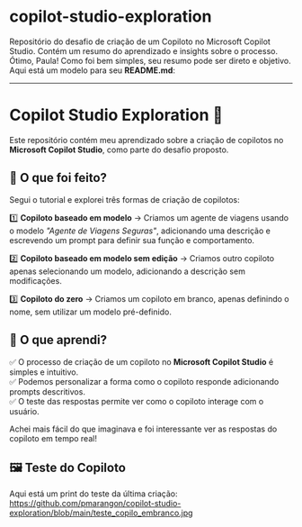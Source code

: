 # copilot-studio-exploration
Repositório do desafio de criação de um Copiloto no Microsoft Copilot Studio. Contém um resumo do aprendizado e insights sobre o processo.
Ótimo, Paula! Como foi bem simples, seu resumo pode ser direto e objetivo. Aqui está um modelo para seu **README.md**:  

---  

# Copilot Studio Exploration 🚀  

Este repositório contém meu aprendizado sobre a criação de copilotos no **Microsoft Copilot Studio**, como parte do desafio proposto.  

## 📌 O que foi feito?  
Segui o tutorial e explorei três formas de criação de copilotos:  

1️⃣ **Copiloto baseado em modelo** → Criamos um agente de viagens usando o modelo *"Agente de Viagens Seguras"*, adicionando uma descrição e escrevendo um prompt para definir sua função e comportamento.  

2️⃣ **Copiloto baseado em modelo sem edição** → Criamos outro copiloto apenas selecionando um modelo, adicionando a descrição sem modificações.  

3️⃣ **Copiloto do zero** → Criamos um copiloto em branco, apenas definindo o nome, sem utilizar um modelo pré-definido.  

## 📝 O que aprendi?  
✅ O processo de criação de um copiloto no **Microsoft Copilot Studio** é simples e intuitivo.  
✅ Podemos personalizar a forma como o copiloto responde adicionando prompts descritivos.  
✅ O teste das respostas permite ver como o copiloto interage com o usuário.  

Achei mais fácil do que imaginava e foi interessante ver as respostas do copiloto em tempo real!  
## 🖼️ Teste do Copiloto
Aqui está um print do teste da última criação:
https://github.com/pmarangon/copilot-studio-exploration/blob/main/teste_copilo_embranco.jpg


